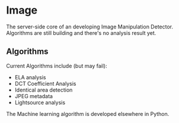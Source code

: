 # Image

The server-side core of an developing Image Manipulation Detector. Algorithms are still building and there's no analysis result yet.

## Algorithms

<p1> Current Algorithms include (but may fail): </p1>

+ ELA analysis
+ DCT Coefficient Analysis
+ Identical area detection
+ JPEG metadata
+ Lightsource analysis

<p> The Machine learning algorithm is developed elsewhere in Python. </p>

